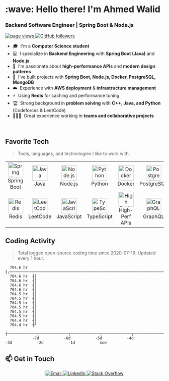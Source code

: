 <h1 align="left" id="ahmedwalid-title">:wave: Hello there! I'm Ahmed Walid</h1>
<h3 align="left">Backend Software Engineer | Spring Boot & Node.js</h3>

<p align="left">
  <a href="https://github.com/ahmedwalid">
    <img src="https://komarev.com/ghpvc/?username=ahmedwalid" alt="page views" />
  </a>
  <a href="https://github.com/ahmedwalid?tab=followers">
    <img alt="GitHub followers" src="https://img.shields.io/github/followers/ahmedwalid?style=flat&logo=github">
  </a>
</p>



- :mortar_board: &nbsp;I'm a **Computer Science student**
- :computer: &nbsp;I specialize in **Backend Engineering** with **Spring Boot (Java)** and **Node.js**
- :seedling: &nbsp;I’m passionate about **high-performance APIs** and **modern design patterns**
- :floppy_disk: &nbsp;I’ve built projects with **Spring Boot, Node.js, Docker, PostgreSQL, MongoDB**
- :cloud: &nbsp;Experience with **AWS deployment** & **infrastructure management**
- :zap: &nbsp;Using **Redis** for caching and performance tuning
- :trophy: &nbsp;Strong background in **problem solving** with **C++, Java, and Python** (Codeforces & LeetCode)
- :people_holding_hands: &nbsp;Great experience working in **teams and collaborative projects**

<br>

<h2 align="left" id="ahmedwalid-tech">Favorite Tech</h2>

> Tools, languages, and technologies I like to work with.

<table>
  <tr>
    <td align="center" width="96">
      <img src="https://cdn.jsdelivr.net/gh/devicons/devicon/icons/spring/spring-original.svg" width="48" height="48" alt="Spring Boot" />
      <br>Spring Boot
    </td>
    <td align="center" width="96">
      <img src="https://cdn.jsdelivr.net/gh/devicons/devicon/icons/java/java-original.svg" width="48" height="48" alt="Java" />
      <br>Java
    </td>
    <td align="center" width="96">
      <img src="https://cdn.jsdelivr.net/gh/devicons/devicon/icons/nodejs/nodejs-original.svg" width="48" height="48" alt="Node.js" />
      <br>Node.js
    </td>
    <td align="center" width="96">
      <img src="https://cdn.jsdelivr.net/gh/devicons/devicon/icons/python/python-original.svg" width="48" height="48" alt="Python" />
      <br>Python
    </td>
    <td align="center" width="96">
      <img src="https://cdn.jsdelivr.net/gh/devicons/devicon/icons/docker/docker-original.svg" width="48" height="48" alt="Docker" />
      <br>Docker
    </td>
    <td align="center" width="96">
      <img src="https://cdn.jsdelivr.net/gh/devicons/devicon/icons/postgresql/postgresql-original.svg" width="48" height="48" alt="PostgreSQL" />
      <br>PostgreSQL
    </td>
    <td align="center" width="96">
      <img src="https://cdn.jsdelivr.net/gh/devicons/devicon/icons/mongodb/mongodb-original.svg" width="48" height="48" alt="MongoDB" />
      <br>MongoDB
    </td>
  </tr>
  <tr>
    <td align="center" width="96">
      <img src="https://cdn.jsdelivr.net/gh/devicons/devicon/icons/redis/redis-original.svg" width="48" height="48" alt="Redis" />
      <br>Redis
    </td>
    <td align="center" width="96">
      <img src="https://img.icons8.com/external-tal-revivo-shadow-tal-revivo/48/000000/external-level-up-your-coding-skills-and-quickly-land-a-job-logo-shadow-tal-revivo.png" width="48" height="48" alt="LeetCode" />
      <br>LeetCode
    </td>
    <td align="center" width="96">
      <img src="https://cdn.jsdelivr.net/gh/devicons/devicon/icons/javascript/javascript-original.svg" width="48" height="48" alt="JavaScript" />
      <br>JavaScript
    </td>
    <td align="center" width="96">
      <img src="https://cdn.jsdelivr.net/gh/devicons/devicon/icons/typescript/typescript-original.svg" width="48" height="48" alt="TypeScript" />
      <br>TypeScript
    </td>
    <td align="center" width="96">
      <img src="https://img.icons8.com/external-flat-juicy-fish/60/external-api-coding-and-development-flat-flat-juicy-fish.png" width="48" height="48" alt="High Performance APIs" />
      <br>High-Perf APIs
    </td>
    <td align="center" width="96">
      <img src="https://cdn.jsdelivr.net/gh/devicons/devicon/icons/graphql/graphql-plain.svg" width="48" height="48" alt="GraphQL" />
      <br>GraphQL
    </td>
    <td align="center" width="96">
      <img src="https://img.icons8.com/color/48/000000/dashboard.png" width="48" height="48" alt="Dashboards" />
      <br>Dashboards
    </td>
  </tr>
</table>

<h2 align="left">Coding Activity</h2>

> Total logged open-source coding time since 2020-07-19. Updated every 1 hour.

<!-- prettier-ignore-start -->
<!-- START_SECTION:ascii_graph -->

```
  704.6 hr  ┤╭────────────────────────────────────────────────────────────────────────────────────────────────── 
  704.6 hr  ┤│                                                                                                   
  704.6 hr  ┤│                                                                                                   
  704.6 hr  ┤│                                                                                                   
  704.6 hr  ┤│                                                                                                   
  704.5 hr  ┤│                                                                                                   
  704.5 hr  ┤│                                                                                                   
  704.5 hr  ┤│                                                                                                   
  704.5 hr  ┤│                                                                                                   
  704.5 hr  ┤│                                                                                                   
  704.5 hr  ┤│                                                                                                   
  704.4 hr  ┤│                                                                                                   
  704.4 hr  ┼╯                                                                                                   
             ┼─────────────┬─────────────┬─────────────┬─────────────┬─────────────┬─────────────┬─────────────┤ 
            -7d           -6d           -5d           -4d           -3d           -2d           -1d           now
```

<!-- END_SECTION:ascii_graph -->
<!-- prettier-ignore-end -->

<!-- links -->

## 📫 Get in Touch

<p align="center">
  <a href="mailto:ahmedwalid9876543@gmail.com" target="_blank" rel="noopener noreferrer">
    <img src="https://img.shields.io/badge/Email-D14836?style=for-the-badge&logo=gmail&logoColor=white" alt="Email" />
  </a>

  <a href="https://www.linkedin.com/in/ahmed-walid-b13985321/" target="_blank" rel="noopener noreferrer">
    <img src="https://img.shields.io/badge/LinkedIn-0077B5?style=for-the-badge&logo=linkedin&logoColor=white" alt="LinkedIn" />
  </a>
  <a href="https://stackoverflow.com/users/28774455/ahmed-walid" target="_blank" rel="noopener noreferrer">
  <img src="https://img.shields.io/badge/Stack%20Overflow-F58025?style=for-the-badge&logo=stackoverflow&logoColor=white" alt="Stack Overflow" />
</a>

</p>

